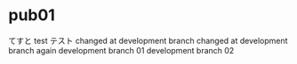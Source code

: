 # pub01
てすと
test
テスト
changed at development branch
changed at development branch again
development branch 01
development branch 02
